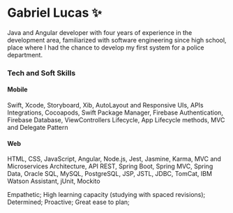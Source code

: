 # Gabriel Lucas ✨

Java and Angular developer with four years of experience in the development area, familiarized with software engineering since high school, place where I had the chance to develop my first system for a police department.

### Tech and Soft Skills

#### Mobile
Swift, Xcode, Storyboard, Xib, AutoLayout and Responsive UIs, APIs Integrations, Cocoapods, Swift Package Manager, Firebase Authentication, Firebase Database, ViewControllers Lifecycle, App Lifecycle methods, MVC and Delegate Pattern

#### Web 
HTML, CSS, JavaScript, Angular, Node.js, Jest, Jasmine, Karma, MVC and Microservices Architecture, API REST, Spring Boot, Spring MVC, Spring Data, Oracle SQL, MySQL, PostgreSQL, JSP, JSTL, JDBC, TomCat, IBM Watson Assistant, jUnit, Mockito

Empathetic; High learning capacity (studying with spaced revisions); Determined; Proactive; Great ease to plan;

<!--
**gabriel-lucas-sl/gabriel-lucas-sl** is a ✨ _special_ ✨ repository because its `README.md` (this file) appears on your GitHub profile.

Here are some ideas to get you started:

- 🔭 I’m currently working on ...
- 🌱 I’m currently learning ...
- 👯 I’m looking to collaborate on ...
- 🤔 I’m looking for help with ...
- 💬 Ask me about ...
- 📫 How to reach me: ...
- 😄 Pronouns: ...
- ⚡ Fun fact: ...
-->
